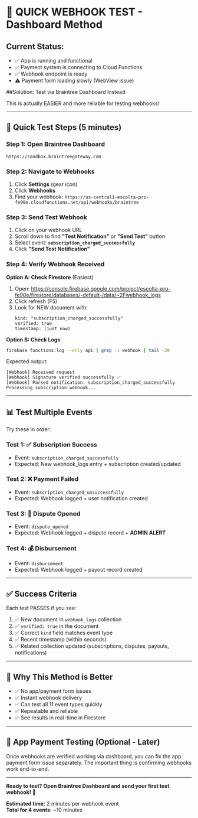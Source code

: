 # 🎯 QUICK WEBHOOK TEST - Dashboard Method

## Current Status:
- ✅ App is running and functional
- ✅ Payment system is connecting to Cloud Functions
- ✅ Webhook endpoint is ready
- ⚠️ Payment form loading slowly (WebView issue)

##Solution: Test via Braintree Dashboard Instead

This is actually EASIER and more reliable for testing webhooks!

---

## 🚀 Quick Test Steps (5 minutes)

### Step 1: Open Braintree Dashboard
```
https://sandbox.braintreegateway.com
```

### Step 2: Navigate to Webhooks
1. Click **Settings** (gear icon)
2. Click **Webhooks**
3. Find your webhook: `https://us-central1-escolta-pro-fe90e.cloudfunctions.net/api/webhooks/braintree`

### Step 3: Send Test Webhook
1. Click on your webhook URL
2. Scroll down to find **"Test Notification"** or **"Send Test"** button
3. Select event: **`subscription_charged_successfully`**
4. Click **"Send Test Notification"**

### Step 4: Verify Webhook Received

**Option A: Check Firestore** (Easiest)
1. Open: https://console.firebase.google.com/project/escolta-pro-fe90e/firestore/databases/-default-/data/~2Fwebhook_logs
2. Click refresh (F5)
3. Look for NEW document with:
   ```
   kind: "subscription_charged_successfully"
   verified: true
   timestamp: (just now)
   ```

**Option B: Check Logs**
```bash
firebase functions:log --only api | grep -i webhook | tail -20
```

Expected output:
```
[Webhook] Received request
[Webhook] Signature verified successfully ✅
[Webhook] Parsed notification: subscription_charged_successfully
Processing subscription webhook...
```

---

## 📊 Test Multiple Events

Try these in order:

### Test 1: ✅ Subscription Success
- Event: `subscription_charged_successfully`
- Expected: New webhook_logs entry + subscription created/updated

### Test 2: ❌ Payment Failed
- Event: `subscription_charged_unsuccessfully`  
- Expected: Webhook logged + user notification created

### Test 3: 🚨 Dispute Opened
- Event: `dispute_opened`
- Expected: Webhook logged + dispute record + **ADMIN ALERT**

### Test 4: 💰 Disbursement
- Event: `disbursement`
- Expected: Webhook logged + payout record created

---

## ✅ Success Criteria

Each test PASSES if you see:
1. ✅ New document in `webhook_logs` collection
2. ✅ `verified: true` in the document
3. ✅ Correct `kind` field matches event type
4. ✅ Recent timestamp (within seconds)
5. ✅ Related collection updated (subscriptions, disputes, payouts, notifications)

---

## 🎉 Why This Method is Better

- ✅ No app/payment form issues
- ✅ Instant webhook delivery
- ✅ Can test all 11 event types quickly
- ✅ Repeatable and reliable
- ✅ See results in real-time in Firestore

---

## 📱 App Payment Testing (Optional - Later)

Once webhooks are verified working via dashboard, you can fix the app payment form issue separately. The important thing is confirming webhooks work end-to-end.

---

**Ready to test? Open Braintree Dashboard and send your first test webhook! 🚀**

**Estimated time**: 2 minutes per webhook event  
**Total for 4 events**: ~10 minutes
